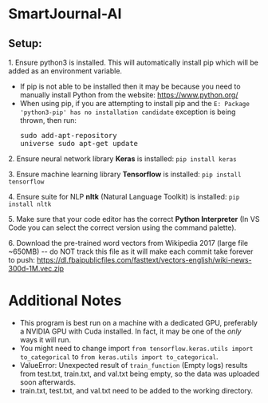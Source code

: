 # SmartJournal-AI
## Setup:

1\. Ensure python3 is installed. This will automatically install pip which will be added as an environment variable.
* If pip is not able to be installed then it may be because you need to manually install Python from the website: https://www.python.org/
* When using pip, if you are attempting to install pip and the `E: Package 'python3-pip' has no installation candidate` exception is being thrown, then run: <pre>sudo add-apt-repository universe
sudo apt-get update </pre>

2\. Ensure neural network library **Keras** is installed: `pip install keras`

3\. Ensure machine learning library **Tensorflow** is installed: `pip install tensorflow`

4\. Ensure suite for NLP **nltk** (Natural Language Toolkit) is installed: `pip install nltk`

5\. Make sure that your code editor has the correct **Python Interpreter** (In VS Code you can select the correct version using the command palette).

6\. Download the pre-trained word vectors from Wikipedia 2017 (large file ~650MB) -- do NOT track this file as it will make each commit take forever to push: https://dl.fbaipublicfiles.com/fasttext/vectors-english/wiki-news-300d-1M.vec.zip

# Additional Notes
* This program is best run on a machine with a dedicated GPU, preferably a NVIDIA GPU with Cuda installed. In fact, it may be one of the *only* ways it will run.
* You might need to change import `from tensorflow.keras.utils import to_categorical` to `from keras.utils import to_categorical`.
* ValueError: Unexpected result of `train_function` (Empty logs) results from test.txt, train.txt, and val.txt being empty, so the data was uploaded soon afterwards.
* train.txt, test.txt, and val.txt need to be added to the working directory.
